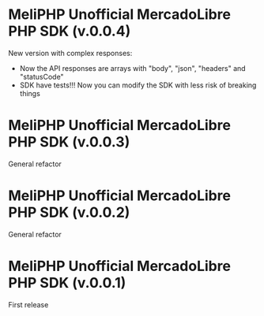 MeliPHP Unofficial MercadoLibre PHP SDK (v.0.0.4)
==========================
New version with complex responses:
- Now the API responses are arrays with "body", "json", "headers" and "statusCode"
- SDK have tests!!! Now you can modify the SDK with less risk of breaking things

MeliPHP Unofficial MercadoLibre PHP SDK (v.0.0.3)
==========================
General refactor

MeliPHP Unofficial MercadoLibre PHP SDK (v.0.0.2)
==========================
General refactor

MeliPHP Unofficial MercadoLibre PHP SDK (v.0.0.1)
==========================
First release

